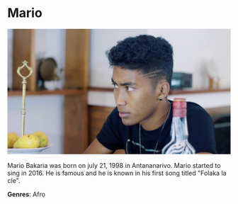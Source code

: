 # Mario

![Mario](mario.jpg)

Mario Bakaria was born on july 21, 1998 in Antananarivo. Mario started to sing in 2016. He is famous and he is known in his first song titled "Folaka la cle".

**Genres**: Afro
